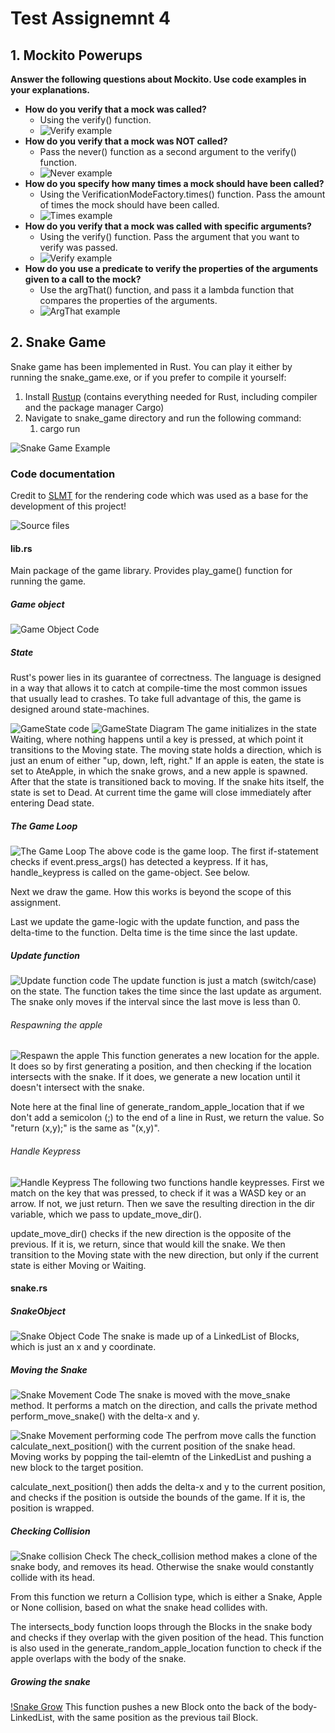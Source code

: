 # Test Assignemnt 4
## 1. Mockito Powerups
**Answer the following questions about Mockito. Use code examples in your explanations.**

* **How do you verify that a mock was called?**
  * Using the verify() function.
  * ![Verify example](images/mockito-verify.png)
* **How do you verify that a mock was NOT called?**
  * Pass the never() function as a second argument to the verify() function.
  * ![Never example](images/mockito-never.png)
* **How do you specify how many times a mock should have been called?**
  * Using the VerificationModeFactory.times() function. Pass the amount of times the mock should have been called.
  * ![Times example](images/mockito-times.png)
* **How do you verify that a mock was called with specific arguments?**
  * Using the verify() function. Pass the argument that you want to verify was passed.
  * ![Verify example](images/mockito-verify.png)
* **How do you use a predicate to verify the properties of the arguments given to a call to the mock?**
  * Use the argThat() function, and pass it a lambda function that compares the properties of the arguments.
  * ![ArgThat example](images/mockito-argthat.png)

## 2. Snake Game
Snake game has been implemented in Rust. You can play it either by running the snake_game.exe, or if you prefer to compile it yourself:
1. Install [Rustup](https://www.rust-lang.org/tools/install) (contains everything needed for Rust, including compiler and the package manager Cargo)
2. Navigate to snake_game directory and run the following command:
   1. cargo run

![Snake Game Example](images/snake.png)

### Code documentation
Credit to [SLMT](https://github.com/SLMT/rust-snake) for the rendering code which was used as a base for the development of this project!

![Source files](images/code/source-files.png)

#### lib.rs
Main package of the game library. Provides play_game() function for running the game. 

##### Game object
![Game Object Code](images/code/game-struct.png)

##### State
Rust's power lies in its guarantee of correctness. The language is designed in a way that allows it to catch at compile-time the most common issues that usually lead to crashes. To take full advantage of this, the game is designed around state-machines. 

![GameState code](images/code/game-state.png)
![GameState Diagram](images/code/state-diagram.png)
The game initializes in the state Waiting, where nothing happens until a key is pressed, at which point it transitions to the Moving state. The moving state holds a direction, which is just an enum of either "up, down, left, right."
If an apple is eaten, the state is set to AteApple, in which the snake grows, and a new apple is spawned. After that the state is transitioned back to moving.
If the snake hits itself, the state is set to Dead. At current time the game will close immediately after entering Dead state.

##### The Game Loop
![The Game Loop](images/code/game-loop.png)
The above code is the game loop. The first if-statement checks if event.press_args() has detected a keypress. If it has, handle_keypress is called on the game-object. See below.

Next we draw the game. How this works is beyond the scope of this assignment. 

Last we update the game-logic with the update function, and pass the delta-time to the function. Delta time is the time since the last update.

##### Update function
![Update function code](images/code/game-update.png)
The update function is just a match (switch/case) on the state. The function takes the time since the last update as argument. The snake only moves if the interval since the last move is less than 0.

###### Respawning the apple
![Respawn the apple](images/code/game-apple.png)
This function generates a new location for the apple. It does so by first generating a position, and then checking if the location intersects with the snake. If it does, we generate a new location until it doesn't intersect with the snake.

Note here at the final line of generate_random_apple_location that if we don't add a semicolon (;) to the end of a line in Rust, we return the value. So "return (x,y);" is the same as "(x,y)".

###### Handle Keypress
![Handle Keypress](images/code/game-keypress.png)
The following two functions handle keypresses. First we match on the key that was pressed, to check if it was a WASD key or an arrow. If not, we just return. Then we save the resulting direction in the dir variable, which we pass to update_move_dir().

update_move_dir() checks if the new direction is the opposite of the previous. If it is, we return, since that would kill the snake. We then transition to the Moving state with the new direction, but only if the current state is either Moving or Waiting. 

#### snake.rs

##### SnakeObject
![Snake Object Code](images/code/snake-struct.png)
The snake is made up of a LinkedList of Blocks, which is just an x and y coordinate. 

##### Moving the Snake
![Snake Movement Code](images/code/snake-move.png)
The snake is moved with the move_snake method. It performs a match on the direction, and calls the private method perform_move_snake() with the delta-x and y.

![Snake Movement performing code](images/code/snake-perform-move.png)
The perfrom move calls the function calculate_next_position() with the current position of the snake head. Moving works by popping the tail-elemtn of the LinkedList and pushing a new block to the target position.

calculate_next_position() then adds the delta-x and y to the current position, and checks if the position is outside the bounds of the game. If it is, the position is wrapped.

##### Checking Collision
![Snake collision Check](images/code/snake-collision.png)
The check_collision method makes a clone of the snake body, and removes its head. Otherwise the snake would constantly collide with its head.

From this function we return a Collision type, which is either a Snake, Apple or None collision, based on what the snake head collides with.

The intersects_body function loops through the Blocks in the snake body and checks if they overlap with the given position of the head. This function is also used in the generate_random_apple_location function to check if the apple overlaps with the body of the snake. 

##### Growing the snake
[!Snake Grow](images/code/snake-grow.png)
This function pushes a new Block onto the back of the body-LinkedList, with the same position as the previous tail Block. 